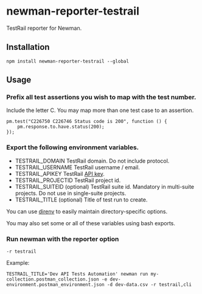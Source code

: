 # newman-reporter-testrail

TestRail reporter for Newman.

## Installation

```
npm install newman-reporter-testrail --global
```

## Usage

### Prefix all test assertions you wish to map with the test number.
Include the letter C. You may map more than one test case to an assertion.
```
pm.test("C226750 C226746 Status code is 200", function () {
    pm.response.to.have.status(200);
});
```

### Export the following environment variables.

* TESTRAIL_DOMAIN
TestRail domain.  Do not include protocol.
* TESTRAIL_USERNAME
TestRail username / email.
* TESTRAIL_APIKEY
TestRail [API key](http://docs.gurock.com/testrail-api2/accessing#username_and_api_key).
* TESTRAIL_PROJECTID
TestRail project id.
* TESTRAIL_SUITEID (optional)
TestRail suite id.  Mandatory in multi-suite projects.  Do not use in single-suite projects. 
* TESTRAIL_TITLE (optional)
Title of test run to create.

You can use [direnv](https://github.com/direnv/direnv) to easily maintain directory-specific options.

You may also set some or all of these variables using bash exports.

### Run newman with the reporter option
```
-r testrail
```

Example:

```
TESTRAIL_TITLE='Dev API Tests Automation' newman run my-collection.postman_collection.json -e dev-environment.postman_environment.json -d dev-data.csv -r testrail,cli
```